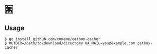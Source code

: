 # 🈚

## Usage

```
$ go install github.com/comame/catbox-cacher
$ OUTDIR=/path/to/download/directory UA_MAIL=you@example.com catbox-cacher
```
